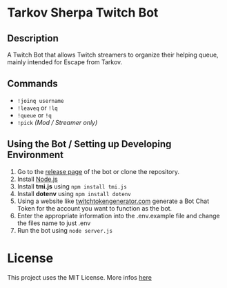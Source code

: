 # Tarkov Sherpa Twitch Bot

## Description

A Twitch Bot that allows Twitch streamers to organize their helping queue, mainly intended for Escape from Tarkov.

## Commands

+ `!joinq username`
+ `!leaveq` or `!lq`
+ `!queue` or `!q`
+ `!pick` *(Mod / Streamer only)*

## Using the Bot / Setting up Developing Environment

1. Go to the [release page](https://github.com/ogruendel/TwitchSherpaBot/releases/tag/Release) of the bot or clone the repository.
2. Install [Node.js](https://nodejs.org/en/)
3. Install **tmi.js** using `npm install tmi.js`
4. Install **dotenv** using `npm install dotenv`
5. Using a website like [twitchtokengenerator.com](https://twitchtokengenerator.com/) generate a Bot Chat Token for the account you want to function as the bot.
6. Enter the appropriate information into the .env.example file and change the files name to just .env
7. Run the bot using `node server.js`

# License

This project uses the MIT License. More infos [here](LICENSE)